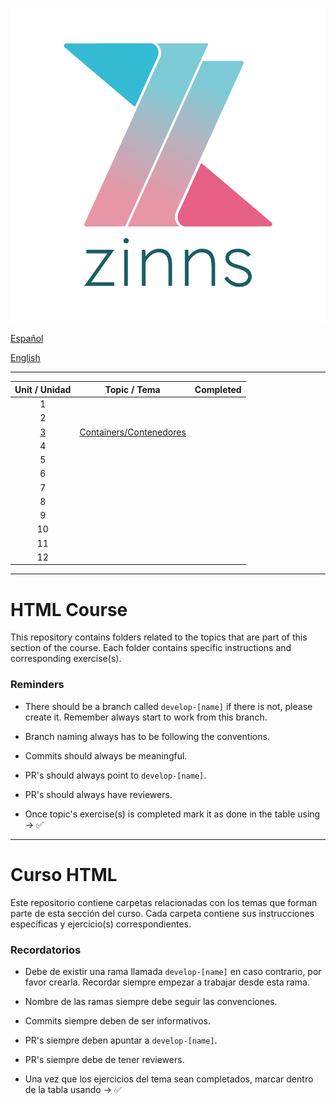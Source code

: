 ![zinns.io](zinns.png)

[Español](#curso-html)

[English](#html-course)

---

|      Unit / Unidad      |                  Topic / Tema                  | Completed |
| :---------------------: | :--------------------------------------------: | :-------: |
|            1            |                                                |           |
|            2            |                                                |           |
| [3](./03/containers.md) | [Containers/Contenedores](./03/containers.md) |           |
|            4            |                                                |           |
|            5            |                                                |           |
|            6            |                                                |           |
|            7            |                                                |           |
|            8            |                                                |           |
|            9            |                                                |           |
|           10            |                                                |           |
|           11            |                                                |           |
|           12            |                                                |           |

---

# HTML Course

This repository contains folders related to the topics that are part of this section of the course. Each folder contains specific instructions and corresponding exercise(s).

### Reminders

- There should be a branch called `develop-[name]` if there is not, please create it. Remember always start to work from this branch.

- Branch naming always has to be following the conventions.

- Commits should always be meaningful.

- PR's should always point to `develop-[name]`.

- PR's should always have reviewers.

- Once topic's exercise(s) is completed mark it as done in the table using -> ✅

---

# Curso HTML

Este repositorio contiene carpetas relacionadas con los temas que forman parte de esta sección del curso. Cada carpeta contiene sus instrucciones específicas y ejercicio(s) correspondientes.

### Recordatorios

- Debe de existir una rama llamada `develop-[name]` en caso contrario, por favor crearla. Recordar siempre empezar a trabajar desde esta rama.

- Nombre de las ramas siempre debe seguir las convenciones.

- Commits siempre deben de ser informativos.

- PR's siempre deben apuntar a `develop-[name]`.

- PR's siempre debe de tener reviewers.

- Una vez que los ejercicios del tema sean completados, marcar dentro de la tabla usando -> ✅
